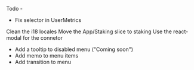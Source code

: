 Todo - 
- Fix selector in UserMetrics
 
Clean the i18 locales
Move the App/Staking slice to staking 
Use the react-modal for the connetor 
- Add a tooltip to disabled menu ("Coming soon")
- Add memo to menu items 
- Add transition to menu